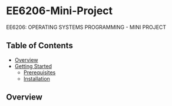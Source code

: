 # EE6206-Mini-Project
EE6206: OPERATING SYSTEMS PROGRAMMING - MINI PROJECT

<!-- TABLE OF CONTENTS -->
## Table of Contents

* [Overview](#Overview)
* [Getting Started](#getting-started)
  * [Prerequisites](#prerequisites)
  * [Installation](#installation)



## Overview
